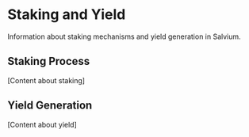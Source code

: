 # Staking and Yield

Information about staking mechanisms and yield generation in Salvium.

## Staking Process

[Content about staking]

## Yield Generation

[Content about yield]
